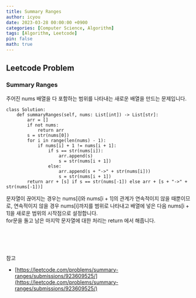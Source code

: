 ```yaml
---
title: Summary Ranges
author: icyou
date: 2023-03-28 00:00:00 +0900
categories: [Computer Science, Algorithm]
tags: [Algorithm, Leetcode]
pin: false
math: true
---
```


## Leetcode Problem

### Summary Ranges
주어진 nums 배열을 다 포함하는 범위를 나타내는 새로운 배열을 만드는 문제입니다.

```
class Solution:
    def summaryRanges(self, nums: List[int]) -> List[str]:
        arr = []
        if not nums: 
            return arr
        s = str(nums[0])
        for i in range(len(nums) - 1):
            if nums[i] + 1 != nums[i + 1]:
                if s == str(nums[i]):
                    arr.append(s)
                    s = str(nums[i + 1])
                else:    
                    arr.append(s + "->" + str(nums[i]))
                    s = str(nums[i + 1])
        return arr + [s] if s == str(nums[-1]) else arr + [s + "->" + str(nums[-1])]
```
문자열이 끊어지는 경우는 nums\[i\]와 nums\[i + 1\]의 관계가 연속적이지 않을 때뿐이므로, 연속적이지 않을 경우 nums\[i\]까지를 범위로 나타내고 배열에 넣은 다음 nums\[i + 1\]을 새로운 범위의 시작점으로 설정합니다.  
for문을 돌고 남은 마지막 문자열에 대한 처리는 return 에서 해줍니다.



<br/><br/><br/><br/>
참고 
- [https://leetcode.com/problems/summary-ranges/submissions/923609525/](https://leetcode.com/problems/summary-ranges/submissions/923609525/)